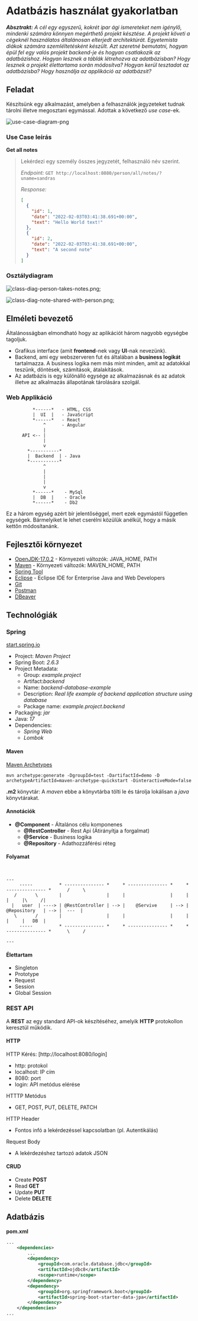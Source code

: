 # Adatbázis használat gyakorlatban

_**Absztrakt:** A cél egy egyszerű, kokrét ipar ági ismereteket nem igénylő, mindenki számára könnyen megérthető projekt késztése. A projekt követi a cégeknél használatos általánosan elterjedt architektúrát. Egyetemista diákok számára szemléltetésként készült. Azt szeretné bemutatni, hogyan épül fel egy valós projekt backend-je és hogyan csatlakozik az adatbázishoz. Hogyan lesznek a táblák létrehozva az adatbázisban? Hogy lesznek a projekt élettartama során módosítva? Hogyan kerül tesztadat az adatbázisba? Hogy használja az applikáció az adatbázsit?_

## Feladat 

Készítsünk egy alkalmazást, amelyben a felhasználók jegyzeteket tudnak tárolni illetve megosztani egymással. Adottak a következő *use case*-ek.

![use-case-diagram-png](doc/use-case-diagram.png)

### Use Case leírás

**Get all notes**
> Lekérdezi egy személy összes jegyzetét, felhasználó név szerint.
>
> *Endpoint:* `GET http://localhost:8080/person/all/notes/?uname=sandras`
>
> *Response:*
> ```json
> [
>   {
>     "id": 1,
>     "date": "2022-02-03T03:41:38.691+00:00",
>     "text": "Hello World text!"
>   },
>   {
>     "id": 2,
>     "date": "2022-02-03T03:41:38.691+00:00",
>     "text": "A second note"
>   }
> ] 
> ```

### Osztálydiagram

![class-diag-person-takes-notes.png](doc/class-diag-person-takes-notes.png);

![class-diag-note-shared-with-person.png](doc/class-diag-note-shared-with-person.png);

## Elméleti bevezető
Általánosságban elmondható hogy az aplikációt három nagyobb egységbe tagoljuk. 
- Grafikus interface (amit **frontend**-nek vagy **UI**-nak nevezünk). 
- Backend, ami egy webszerveren fut és általában a **business logikát** tartalmazza. A business logika nem más mint minden, amit az adatokkal teszünk, döntések, számítások, átalakítások.
- Az adatbázis is egy különálló egysége az alkalmazásnak és az adatok illetve az alkalmazás állapotának tárolására szolgál.

### Web Applikáció

```
          *------*   - HTML, CSS
          |  UI  |   - JavaScript
          *------*   - React
              ^      - Angular
              |
      API <-- |
              |
              v
        *-----------*
        |  Backend  | - Java
        *-----------*
              ^
              |
              |
              |
              v
          *------*    - MySql 
          |  DB  |    - Oracle
          *------*    - Db2
```

Ez a három egység azért bír jelentőséggel, mert ezek egymástól független egységek. Bármelyiket le lehet cserélni közülük anélkül, hogy a másik kettőn módosítanánk.

## Fejlesztői környezet

- [OpenJDK-17.0.2](https://download.java.net/java/GA/jdk17.0.2/dfd4a8d0985749f896bed50d7138ee7f/8/GPL/openjdk-17.0.2_windows-x64_bin.zip) - Környezeti változók: JAVA_HOME, PATH
- [Maven](https://dlcdn.apache.org/maven/maven-3/3.8.4/binaries/apache-maven-3.8.4-bin.zip) - Környezeti változók: MAVEN_HOME, PATH
- [Spring Tool](https://spring.io/tools)
- [Eclipse](https://www.eclipse.org/downloads/download.php?file=/oomph/epp/2021-12/R/eclipse-inst-jre-win64.exe&mirror_id=1) - Eclipse IDE for Enterprise Java and Web Developers
- [Git](https://git-scm.com/download/win)
- [Postman](https://www.postman.com/downloads/)
- [DBeaver](https://dbeaver.io/download/)

## Technológiák

### Spring

[start.spring.io](https://start.spring.io/)

- Project: *Maven Project*
- Spring Boot: *2.6.3*
- Project Metadata:
  + Group: *example.project*
  + Artifact:*backend*
  + Name: *backend-database-example*
  + Description: *Real life example of backend application structure using database*
  + Package name: *example.project.backend*
- Packaging: *jar*
- Java: *17*
- Dependencies:
  + *Spring Web*
  + *Lombok*

#### Maven

[Maven Archetypes](https://maven.apache.org/guides/introduction/introduction-to-archetypes.html)

```
mvn archetype:generate -DgroupId=test -DartifactId=demo -D archetypeArtifactId=maven-archetype-quickstart -DinteractiveMode=false
```

**.m2** könyvtár: A *maven* ebbe a könyvtárba tölti le és tárolja lokálisan a *java* könyvtárakat.

#### Annotációk

- **@Component** - Általános célu komponenes
  + **@RestController** - Rest Api (Átirányítja a forgalmat)
  + **@Service** - Business logika
  + **@Repository** - Adathozzáférési réteg 

#### Folyamat

```

                                                                                               --- 
     -----          * --------------- *     * --------------- *     * --------------- *      /     \
   /       \        |                 |     |                 |     |                 |     |\     /|
  |   user  | ----> | @RestController | --> |    @Servive     | --> |   @Repository   | --> |  ---  |
   \       /        |                 |     |                 |     |                 |     |   DB  |
     -----          * --------------- *     * --------------- *     * --------------- *      \     /
                                                                                               --- 

```

#### Élettartam

- Singleton
- Prototype
- Request
- Session
- Global Session

### REST API

A **REST** az egy standard API-ok készítéséhez, amelyik **HTTP** protokollon keresztül működik.

#### HTTP

HTTP Kérés: [http://localhost:8080/login]

- http: protokol
- localhost: IP cím
- 8080: port
- login: API metódus elérése

HTTTP Metódus
- GET, POST, PUT, DELETE, PATCH

HTTP Header
- Fontos infó a lekérdezéssel kapcsolatban (pl. Autentikálás)

Request Body
- A lekérdezéshez tartozó adatok JSON

#### CRUD 

- Create **POST**
- Read **GET**
- Update **PUT**
- Delete **DELETE**

## Adatbázis

**pom.xml**

```xml
...
	<dependencies>
		...
		<dependency>
			<groupId>com.oracle.database.jdbc</groupId>
			<artifactId>ojdbc8</artifactId>
			<scope>runtime</scope>
		</dependency>
		<dependency>
			<groupId>org.springframework.boot</groupId>
			<artifactId>spring-boot-starter-data-jpa</artifactId>
		</dependency>
	</dependencies>
...
```